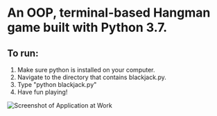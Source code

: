 # An OOP, terminal-based Hangman game built with Python 3.7.

## To run:

1. Make sure python is installed on your computer.
2. Navigate to the directory that contains blackjack.py.
3. Type "python blackjack.py"
4. Have fun playing!


![Screenshot of Application at Work](/app_screenshot.png "A look at the application at work")
